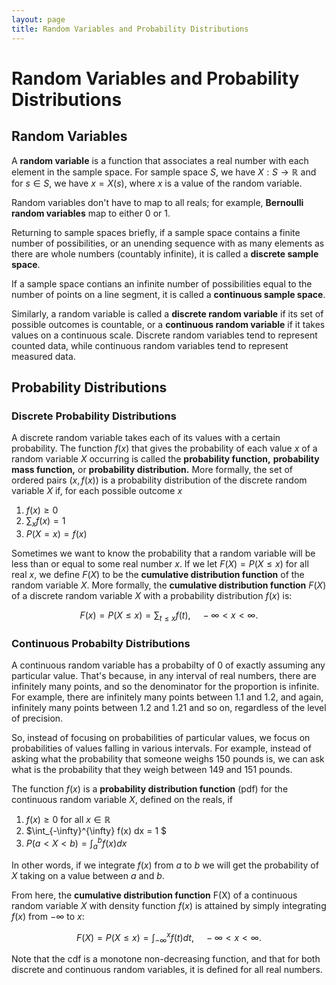 ```yaml
---
layout: page
title: Random Variables and Probability Distributions
---
```


# Random Variables and Probability Distributions

## Random Variables

A **random variable** is a function that associates a real number with each element in the sample space. For sample space $S$, we have $X: S \to \mathbb{R}$ and for $s \in S$, we have $x = X(s),$ where $x$ is a value of the random variable.

Random variables don't have to map to all reals; for example, **Bernoulli random variables** map to either 0 or 1.

Returning to sample spaces briefly, if a sample space contains a finite number of possibilities, or an unending sequence with as many elements as there are whole numbers (countably infinite), it is called a **discrete sample space**.

If a sample space contians an infinite number of possibilities equal to the number of points on a line segment, it is called a **continuous sample space**.

Similarly, a random variable is called a **discrete random variable** if its set of possible outcomes is countable, or a **continuous random variable** if it takes values on a continuous scale. Discrete random variables tend to represent counted data, while continuous random variables tend to represent measured data.

## Probability Distributions

### Discrete Probability Distributions

A discrete random variable takes each of its values with a certain probability. The function $f(x)$ that gives the probability of each value $x$ of a random variable $X$ occurring is called the **probability function,** **probability mass function,** or **probability distribution.** More formally, the set of ordered pairs $(x, f(x))$ is a probability distribution of the discrete random variable $X$ if, for each possible outcome $x$

1. $f(x) \geq 0$
2. $\sum_{x}{f(x)} = 1$
3. $P(X = x) = f(x)$

Sometimes we want to know the probability that a random variable will be less than or equal to some real number $x.$ If we let $F(X) = P(X \leq x)$ for all real $x$, we define $F(X)$ to be the **cumulative distribution function** of the random variable $X.$ More formally, the **cumulative distribution function** $F(X)$ of a discrete random variable $X$ with a probability distribution $f(x)$ is:

$$ F(x) = P(X \leq x) = \sum_{t \leq x}{f(t)}, \quad -\infty < x < \infty. $$

### Continuous Probabilty Distributions

A continuous random variable has a probabilty of $0$ of exactly assuming any particular value. That's because, in any interval of real numbers, there are infinitely many points, and so the denominator for the proportion is infinite. For example, there are infinitely many points between $1.1$ and $1.2$, and again, infinitely many points between $1.2$ and $1.21$ and so on, regardless of the level of precision.

So, instead of focusing on probabilities of particular values, we focus on probabilities of values falling in various intervals. For example, instead of asking what the probability that someone weighs $150$ pounds is, we can ask what is the probability that they weigh between $149$ and $151$ pounds.

The function $f(x)$ is a **probability distribution function** (pdf) for the continuous random variable $X$, defined on the reals, if

1. $f(x) \geq 0$ for all $x \in \mathbb{R}$
2. $\int_{-\infty}^{\infty} f(x) dx = 1 $
3. $P(a < X < b) = \int_{a}^{b} f(x) dx$

In other words, if we integrate $f(x)$ from $a$ to $b$ we will get the probability of $X$ taking on a value between $a$ and $b$.

From here, the **cumulative distribution function** F(X) of a continuous random variable $X$ with density function $f(x)$ is attained by simply integrating $f(x)$ from $-\infty$ to $x$:

$$ F(X) = P(X \leq x) = \int_{-\infty}^{x} f(t)dt, \quad -\infty < x < \infty. $$

Note that the cdf is a monotone non-decreasing function, and that for both discrete and continuous random variables, it is defined for all real numbers.
